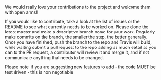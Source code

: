 We would really love your contributions to the project and welcome them with open arms!!

If you would like to contribute, take a look at the list of issues or the README to see what currently needs to be worked on.
Please clone the latest master and make a descriptive branch name for your work.
Regularly make commits on the branch, the smaller the step, the better generally.
Once you have finished, push the branch to the repo and Travis will build, while waiting submit a pull request to the repo adding as much detail as you can to the PR request, a contributor will review it and merge it, and if not communicate anything that needs to be changed.

Please note, if you are suggesting new features to add - the code MUST be test driven - this is non negotiable

